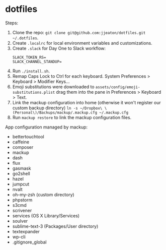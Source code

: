 # dotfiles

Steps:

1. Clone the repo: `git clone git@github.com:jjeaton/dotfiles.git ~/.dotfiles`.
2. Create `.localrc` for local environment variables and customizations.
3. Create `.slack` for Day One to Slack workflow:
    ```
    SLACK_TOKEN_RS=
    SLACK_CHANNEL_STANDUP=
    ```  
2. Run `./install.sh`.
3. Remap Caps Lock to Ctrl for each keyboard.
   System Preferences > Keyboard > Modifier Keys...
4. Emoji substitutions were downloaded to `assets/config/emoji-substitutions.plist` drag them into the pane in Preferences > Keyboard > Text.
5. Link the mackup configuration into home (otherwise it won't register our custom backup directory) `ln -s ~/Dropbox\ \(Personal\)/Backups/mackup/.mackup.cfg ~/.mackup.cfg`
6. Run `mackup restore` to link the mackup configuration files.

App configuration managed by mackup:

* bettertouchtool
* caffeine
* composer
* mackup
* dash
* flux
* gasmask
* go2shell
* hazel
* jumpcut
* nvalt
* oh-my-zsh (custom directory)
* phpstorm
* s3cmd
* scrivener
* services (OS X Library/Services)
* soulver
* sublime-text-3 (Packages/User directory)
* textexpander
* wp-cli
* .gitignore_global
